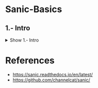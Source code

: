 # Sanic-Basics

## 1.- Intro

<details><summary>Show 1.- Intro</summary>
<p>

### Sanic
Sanic is a Flask-like Python 3.5+ web server that’s written to go fast. It’s based on the work done by the amazing folks at magicstack, and was inspired by this article - https://magic.io/blog/uvloop-blazing-fast-python-networking/

On top of being Flask-like, Sanic supports async request handlers. This means you can use the new shiny async/await syntax from Python 3.5, making your code non-blocking and speedy.

Sanic is developed on GitHub. Contributions are welcome!

Sanic aspires to be simple
```python
from sanic import Sanic
from sanic.response import json

app = Sanic()

@app.route("/")
async def test(request):
    return json({"hello": "world"})

if __name__ == "__main__":
    app.run(host="0.0.0.0", port=8000)
```
    
### Getting Started

Make sure you have both pip and at least version 3.5 of Python before starting. Sanic uses the new async/await syntax, so earlier versions of python won't work.

Install Sanic: 
```
python3 -m pip install sanic
```
Create a file called main.py with the following code:
```python
from sanic import Sanic
from sanic.response import json

app = Sanic()

@app.route("/")
async def test(request):
    return json({"hello": "world"})

if __name__ == "__main__":
    app.run(host="0.0.0.0", port=8000)
```
Run the server: 
```
python3 main.py
```
Open the address http://0.0.0.0:8000 in your web browser. You should see the message Hello world!.
You now have a working Sanic server!

</p>
</details>

# References

- https://sanic.readthedocs.io/en/latest/
- https://github.com/channelcat/sanic/
